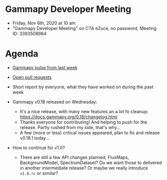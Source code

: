 

# Gammapy Developer Meeting

* Friday, Nov 6th, 2020 at 10 am
* "Gammapy Developer Meeting" on CTA eZuce, no password, Meeting ID: 3393508984

# Agenda

* [Gammapy pulse from last week](https://github.com/gammapy/gammapy/pulse)
* [Open pull requests](https://github.com/gammapy/gammapy/pulls)
* Short report by everyone, what they have worked on during the past week 

* Gammapy v0.18 released on Wednesday:
  - It's a nice release, with many new features an a lot fo cleanup: https://docs.gammapy.org/0.18/changelog.html
  - Thanks everyone for contributing! And helping to push for the release. Partly rushed from my side, that's why... 
  - A few (more or less) critical issues appeared, plan to fix and release v0.18.1 today...
* How to continue for v1.0?
  - There are still a few API changes planned, FluxMaps, BackgroundModel, SpectrumDataset? Do we want those to delivered in another
intermediate release? Or maybe we really introduce `v1.0.rc` or similar?
